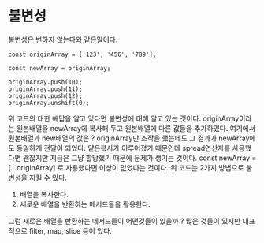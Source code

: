 # 불변성

불변성은 변하지 않는다와 같은말이다.

```
const originArray = ['123', '456', '789'];

const newArray = originArray;

originArray.push(10);
originArray.push(11);
originArray.push(12);
originArray.unshift(0);
```

위 코드의 대한 해답을 알고 있다면 불변성에 대해 알고 있는 것이다. originArray이라는 원본배열을 newArray에 복사해 두고 원본배열에 다른 값들을 추가하였다. 여기에서 원본배열과 new배열의 값은 ? originArray만 조작을 했는데도 그 결과가 newArray에도 동일하게 전달이 되었다. 얕은복사가 이루어졌기 때문인데 spread연산자를 사용했다면 괜찮지만 지금은 그냥 할당했기 때문에 문제가 생기는 것이다. const newArray = [...originArray] 로 사용했다면 이상이 없었다는 것이다.
위 코드는 2가지 방법으로 불변성을 지킬 수 있다.

1. 배열을 복사한다.
2. 새로운 배열을 반환하는 메서드들을 활용한다.

그럼 새로운 배열을 반환하는 메서드들이 어떤것들이 있을까 ? 많은 것들이 있지만 대표적으로 filter, map, slice 등이 있다.
